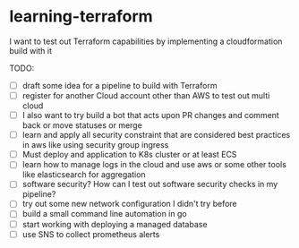 # learning-terraform
I want to test out Terraform capabilities by implementing a cloudformation build with it

TODO: 
- [ ] draft some idea for a pipeline to build with Terraform
- [ ] register for another Cloud account other than AWS to test out multi cloud
- [ ] I also want to try build a bot that acts upon PR changes and comment back or move statuses or merge
- [ ] learn and apply all security constraint that are considered best practices in aws like using security group ingress 
- [ ] Must deploy and application to K8s cluster or at least ECS
- [ ] learn how to manage logs in the cloud and use aws or some other tools like elasticsearch for aggregation
- [ ] software security? How can I test out software security checks in my pipeline?
- [ ] try out some new network configuration I didn't try before
- [ ] build a small command line automation in go
- [ ] start working with deploying a managed database
- [ ] use SNS to collect prometheus alerts
